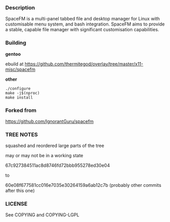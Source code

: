 ### Description

SpaceFM is a multi-panel tabbed file and desktop manager for Linux with
customisable menu system, and bash integration. SpaceFM aims to provide
a stable, capable file manager with significant customisation capabilities.


### Building

__gentoo__

ebuild at
https://github.com/thermitegod/overlay/tree/master/x11-misc/spacefm


__other__

```
./configure
make -j$(nproc)
make install
```


### Forked from

https://github.com/IgnorantGuru/spacefm


### TREE NOTES

squashed and reordered large parts of the tree

may or may not be in a working state

67c927384511ac8d8746fd72bbb955278ed30e04

to

60e08f677581cc016e7035e30264159a6ab12c7b (probably other commits after this one)


### LICENSE

See COPYING and COPYING-LGPL

